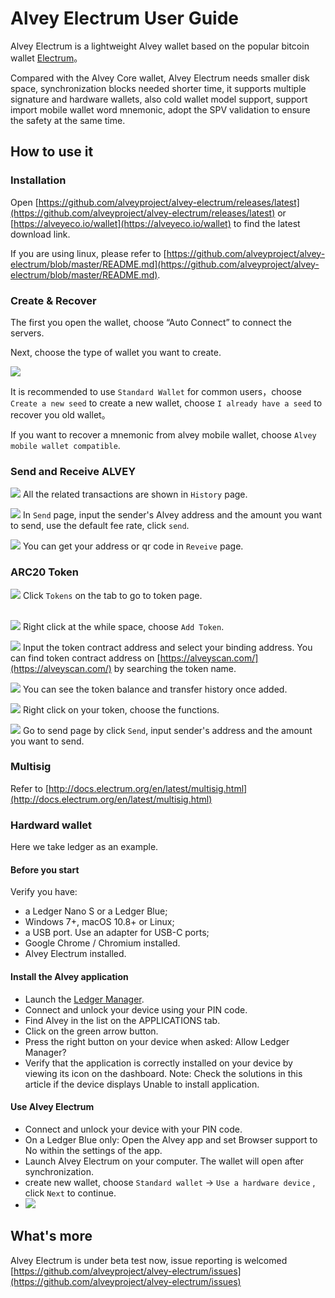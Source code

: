 # Alvey Electrum User Guide

Alvey Electrum is a lightweight Alvey wallet based on the popular bitcoin wallet [Electrum](https://electrum.org/)。

Compared with the Alvey Core wallet, Alvey Electrum needs smaller disk space, synchronization blocks needed shorter time, it supports multiple signature and hardware wallets, also cold wallet model support, support import mobile wallet word mnemonic, adopt the SPV validation to ensure the safety at the same time.

## How to use it

### Installation

Open [https://github.com/alveyproject/alvey-electrum/releases/latest](https://github.com/alveyproject/alvey-electrum/releases/latest) or [https://alveyeco.io/wallet](https://alveyeco.io/wallet) to find the latest download link.


If you are using linux, please refer to [https://github.com/alveyproject/alvey-electrum/blob/master/README.md](https://github.com/alveyproject/alvey-electrum/blob/master/README.md).

### Create & Recover

The first you open the wallet, choose “Auto Connect” to connect the servers.

Next, choose the type of wallet you want to create.

![](http://ojaivn2ch.bkt.clouddn.com/cfaf17237ff138adf4c601eadedea24b.png)

It is recommended to use `Standard Wallet` for common users，choose `Create a new seed` to create a new wallet, choose `I already have a seed` to recover you old wallet。

If you want to recover a mnemonic from alvey mobile wallet, choose `Alvey mobile wallet compatible`.

### Send and Receive ALVEY

![](http://ojaivn2ch.bkt.clouddn.com/d2ef6659a47a55686b6c6ef2fec58331.png)
All the related transactions are shown in `History` page.
<br>

![](http://ojaivn2ch.bkt.clouddn.com/7cdacbe408a98d3a00a9e128beb26e30.png)
In `Send` page, input the sender's Alvey address and the amount you want to send, use the default fee rate, click `send`.
<br>

![](http://ojaivn2ch.bkt.clouddn.com/4e994a885963f09389d2c1be10e5924e.png)
You can get your address or qr code in `Reveive` page.


### ARC20 Token
   
![](https://s.alvey.site/uploads/9aaa8fa63651af737cceb6b59f339b45.png)
Click `Tokens` on the tab to go to token page.  
<br>

![](https://s.alvey.site/uploads/213e6caa5a8640e62ab616541de12627.png)
Right click at the while space, choose `Add Token`.
<br>
   
![](https://s.alvey.site/uploads/0f92a355a82b1326493e2d643319f383.png)
Input the token contract address and select your binding address.
You can find token contract address on [https://alveyscan.com/](https://alveyscan.com/) by searching the token name.
<br> 
   
![](https://s.alvey.site/uploads/4bb33de12c19de3b59f8df2c90a704f1.png)
You can see the token balance and transfer history once added.
<br>
   
![](https://s.alvey.site/uploads/4eaa85f66778d2e051b7f1ddcb5107b9.png)
Right click on your token, choose the functions.
<br>
   
![](https://s.alvey.site/uploads/53eac2382ad17d543c060261497299b5.png)
Go to send page by click `Send`, input sender's address and the amount you want to send.

### Multisig 
Refer to [http://docs.electrum.org/en/latest/multisig.html](http://docs.electrum.org/en/latest/multisig.html)

### Hardward wallet

Here we take ledger as an example.

#### Before you start 
Verify you have:

* a Ledger Nano S or a Ledger Blue;
* Windows 7+, macOS 10.8+ or Linux;
* a USB port. Use an adapter for USB-C ports;
* Google Chrome / Chromium installed.
* Alvey Electrum installed.

#### Install the Alvey application
* Launch the [Ledger Manager](https://support.ledgerwallet.com/hc/en-us/articles/115005173209-How-to-use-the-Ledger-Manager).
* Connect and unlock your device using your PIN code. 
* Find Alvey in the list on the APPLICATIONS tab.
* Click on the green arrow button.
* Press the right button on your device when asked: Allow Ledger Manager? 
* Verify that the application is correctly installed on your device by viewing its icon on the dashboard. 
Note: Check the solutions in this article if the device displays Unable to install application.

#### Use Alvey Electrum 

* Connect and unlock your device with your PIN code.
* On a Ledger Blue only: Open the Alvey app and set Browser support to No within the settings of the app.
* Launch Alvey Electrum on your computer. The wallet will open after synchronization.
* create new wallet, choose `Standard wallet` -> `Use a hardware device` , click `Next` to continue.
* ![](http://ojaivn2ch.bkt.clouddn.com/0b2b70d7163e15df5efe59448d54ebc7.png)

## What's more

Alvey Electrum is under beta test now, issue reporting is welcomed [https://github.com/alveyproject/alvey-electrum/issues](https://github.com/alveyproject/alvey-electrum/issues)



